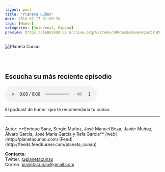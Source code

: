 ```yaml
---
layout: post
title: "Planeta Cuñao"
date: 2018-07-17 01:09:33
tags: [Humor]
categories: [Quincenal, Espana]
preview: https://ia902800.us.archive.org/8/items/500desdeBoxesAgustinPalmeiro/300-planetaCunao-JosMaraGarca.jpg
---
```


![Planeta Cunao](https://ia802800.us.archive.org/8/items/500desdeBoxesAgustinPalmeiro/500-planetaCunao-JosMaraGarca.jpg)

<br/>
<br/>

## Escucha su más reciente episodio

<!--reproductor-feed=http://feeds.feedburner.com/planeta_cunao-->
<!--reproductor-start-->
<audio id="audio" preload="auto" controls="" src="http://feedproxy.google.com/~r/planeta_cunao/~5/3nbih2NVmWE/1120834.mp3"></audio>
<!--reproductor-end-->

El podcast de humor que te recomendaría tu cuñao.

_ _ _

<br>
Autor: **Enrique Sanz, Sergio Muñoz, José Manuel Boza, Javier Muñoz, Álvaro García, José María García y Rafa García**  
[web](http://planetacunao.com)  
[Feed](http://feeds.feedburner.com/planeta_cunao)  


**Contacta:**  
Twitter: [@planetacunao](https://twitter.com/planetacunao)  
Correo: [planetacunao@gmail.com](mailto:planetacunao@gmail.com)  
